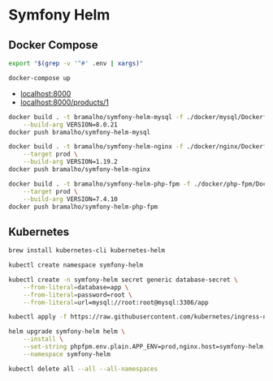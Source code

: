 # Symfony Helm

## Docker Compose

```bash
export "$(grep -v '^#' .env | xargs)"

docker-compose up
```

- [localhost:8000](http://localhost:8000)
- [localhost:8000/products/1](http://localhost:8000/products/1)

```bash
docker build . -t bramalho/symfony-helm-mysql -f ./docker/mysql/Dockerfile \
    --build-arg VERSION=8.0.21
docker push bramalho/symfony-helm-mysql

docker build . -t bramalho/symfony-helm-nginx -f ./docker/nginx/Dockerfile \
    --target prod \
    --build-arg VERSION=1.19.2
docker push bramalho/symfony-helm-nginx

docker build . -t bramalho/symfony-helm-php-fpm -f ./docker/php-fpm/Dockerfile \
    --target prod \
    --build-arg VERSION=7.4.10
docker push bramalho/symfony-helm-php-fpm
```

## Kubernetes

```bash
brew install kubernetes-cli kubernetes-helm
```

```bash
kubectl create namespace symfony-helm

kubectl create -n symfony-helm secret generic database-secret \
    --from-literal=database=app \
    --from-literal=password=root \
    --from-literal=url=mysql://root:root@mysql:3306/app

kubectl apply -f https://raw.githubusercontent.com/kubernetes/ingress-nginx/controller-v0.35.0/deploy/static/provider/cloud/deploy.yaml

helm upgrade symfony-helm helm \
    --install \
    --set-string phpfpm.env.plain.APP_ENV=prod,nginx.host=symfony-helm.io,imageTag=latest \
    --namespace symfony-helm

kubectl delete all --all --all-namespaces
```
